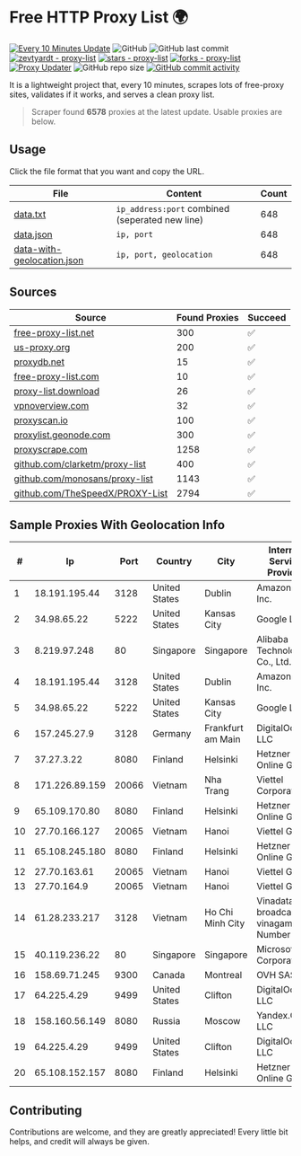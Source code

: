 
# Free HTTP Proxy List 🌍

[![Every 10 Minutes Update](https://github.com/mertguvencli/http-proxy-list/actions/workflows/main.yml/badge.svg?branch=main)](https://github.com/mertguvencli/http-proxy-list/actions/workflows/main.yml)
![GitHub](https://img.shields.io/github/license/mertguvencli/http-proxy-list)
![GitHub last commit](https://img.shields.io/github/last-commit/mertguvencli/http-proxy-list)
[![zevtyardt - proxy-list](https://img.shields.io/static/v1?label=zevtyardt&message=proxy-list&color=blue&logo=github)](https://github.com/zevtyardt/proxy-list "Go to GitHub repo")
[![stars - proxy-list](https://img.shields.io/github/stars/zevtyardt/proxy-list?style=social)](https://github.com/zevtyardt/proxy-list)
[![forks - proxy-list](https://img.shields.io/github/forks/zevtyardt/proxy-list?style=social)](https://github.com/zevtyardt/proxy-list)
[![Proxy Updater](https://github.com/zevtyardt/proxy-list/workflows/Proxy%20Updater/badge.svg)](https://github.com/zevtyardt/proxy-list/actions?query=workflow:"Proxy+Updater")
![GitHub repo size](https://img.shields.io/github/repo-size/zevtyardt/proxy-list)
[![GitHub commit activity](https://img.shields.io/github/commit-activity/m/zevtyardt/proxy-list?logo=commits)](https://github.com/zevtyardt/proxy-list/commits/main)

It is a lightweight project that, every 10 minutes, scrapes lots of free-proxy sites, validates if it works, and serves a clean proxy list.

> Scraper found **6578** proxies at the latest update. Usable proxies are below.

## Usage

Click the file format that you want and copy the URL.

|File|Content|Count|
|----|-------|-----|
|[data.txt](https://raw.githubusercontent.com/mertguvencli/http-proxy-list/main/proxy-list/data.txt)|`ip_address:port` combined (seperated new line)|648|
|[data.json](https://raw.githubusercontent.com/mertguvencli/http-proxy-list/main/proxy-list/data.json)|`ip, port`|648|
|[data-with-geolocation.json](https://raw.githubusercontent.com/mertguvencli/http-proxy-list/main/proxy-list/data-with-geolocation.json)|`ip, port, geolocation`|648|

## Sources

|Source|Found Proxies|Succeed|
|------|-------------|-------|
|[free-proxy-list.net](https://free-proxy-list.net)|300|✅|
|[us-proxy.org](https://www.us-proxy.org)|200|✅|
|[proxydb.net](http://proxydb.net)|15|✅|
|[free-proxy-list.com](https://free-proxy-list.com/?page=&port=&type%5B%5D=http&type%5B%5D=https&up_time=0&search=Search)|10|✅|
|[proxy-list.download](https://www.proxy-list.download/HTTP)|26|✅|
|[vpnoverview.com](https://vpnoverview.com/privacy/anonymous-browsing/free-proxy-servers)|32|✅|
|[proxyscan.io](https://www.proxyscan.io)|100|✅|
|[proxylist.geonode.com](https://proxylist.geonode.com/api/proxy-list?limit=300&page=1&sort_by=lastChecked&sort_type=desc&protocols=http,https)|300|✅|
|[proxyscrape.com](https://api.proxyscrape.com/v2/?request=displayproxies&protocol=http&timeout=10000&country=all&ssl=all&anonymity=all)|1258|✅|
|[github.com/clarketm/proxy-list](https://raw.githubusercontent.com/clarketm/proxy-list/master/proxy-list-raw.txt)|400|✅|
|[github.com/monosans/proxy-list](https://raw.githubusercontent.com/monosans/proxy-list/main/proxies/http.txt)|1143|✅|
|[github.com/TheSpeedX/PROXY-List](https://raw.githubusercontent.com/TheSpeedX/PROXY-List/master/http.txt)|2794|✅|


## Sample Proxies With Geolocation Info

|#|Ip|Port|Country|City|Internet Service Provider|
|-|--|----|-------|----|-------------------------|
|1|18.191.195.44|3128|United States|Dublin|Amazon.com, Inc.|
|2|34.98.65.22|5222|United States|Kansas City|Google LLC|
|3|8.219.97.248|80|Singapore|Singapore|Alibaba (US) Technology Co., Ltd.|
|4|18.191.195.44|3128|United States|Dublin|Amazon.com, Inc.|
|5|34.98.65.22|5222|United States|Kansas City|Google LLC|
|6|157.245.27.9|3128|Germany|Frankfurt am Main|DigitalOcean, LLC|
|7|37.27.3.22|8080|Finland|Helsinki|Hetzner Online GmbH|
|8|171.226.89.159|20066|Vietnam|Nha Trang|Viettel Corporation|
|9|65.109.170.80|8080|Finland|Helsinki|Hetzner Online GmbH|
|10|27.70.166.127|20065|Vietnam|Hanoi|Viettel Group|
|11|65.108.245.180|8080|Finland|Helsinki|Hetzner Online GmbH|
|12|27.70.163.61|20065|Vietnam|Hanoi|Viettel Group|
|13|27.70.164.9|20065|Vietnam|Hanoi|Viettel Group|
|14|61.28.233.217|3128|Vietnam|Ho Chi Minh City|Vinadata broadcast via vinagame AS Number|
|15|40.119.236.22|80|Singapore|Singapore|Microsoft Corporation|
|16|158.69.71.245|9300|Canada|Montreal|OVH SAS|
|17|64.225.4.29|9499|United States|Clifton|DigitalOcean, LLC|
|18|158.160.56.149|8080|Russia|Moscow|Yandex.Cloud LLC|
|19|64.225.4.29|9499|United States|Clifton|DigitalOcean, LLC|
|20|65.108.152.157|8080|Finland|Helsinki|Hetzner Online GmbH|



## Contributing

Contributions are welcome, and they are greatly appreciated! Every
little bit helps, and credit will always be given.

